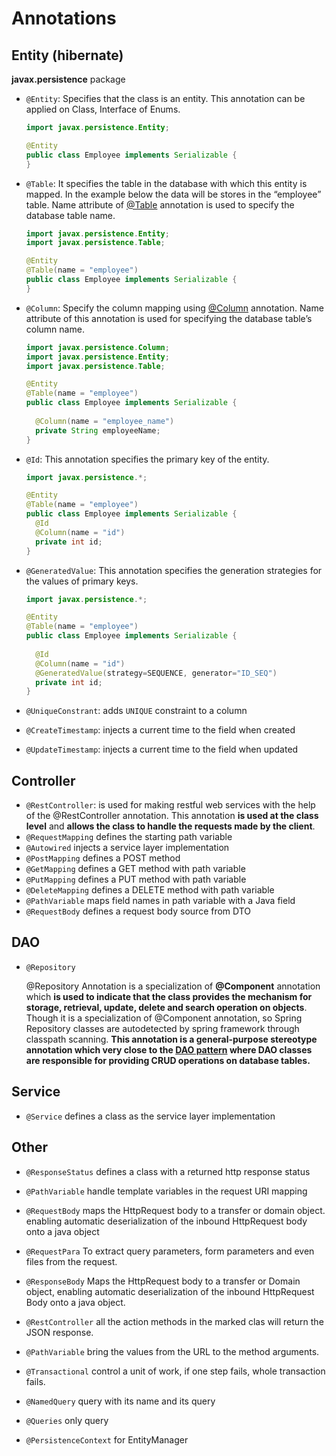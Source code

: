 # Annotations

## Entity (hibernate)

**javax.persistence** package

- `@Entity`: Specifies that the class is an entity. This annotation can be applied on Class, Interface of Enums.

  ```java
  import javax.persistence.Entity;
  
  @Entity
  public class Employee implements Serializable {
  }
  ```



- `@Table`: It specifies the table in the database with which this entity is mapped. In the example below the data will be stores in the “employee” table. Name attribute of [@Table](https://www.digitalocean.com/community/users/table) annotation is used to specify the database table name.

  ```java
  import javax.persistence.Entity;
  import javax.persistence.Table;
  
  @Entity
  @Table(name = "employee")
  public class Employee implements Serializable {
  }
  ```



- `@Column`: Specify the column mapping using [@Column](https://www.digitalocean.com/community/users/column) annotation. Name attribute of this annotation is used for specifying the database table’s column name.

  ```java
  import javax.persistence.Column;
  import javax.persistence.Entity;
  import javax.persistence.Table;
  
  @Entity
  @Table(name = "employee")
  public class Employee implements Serializable {
   
    @Column(name = "employee_name")
    private String employeeName;
  }
  ```



- `@Id`: This annotation specifies the primary key of the entity.

  ```java
  import javax.persistence.*;
  
  @Entity
  @Table(name = "employee")
  public class Employee implements Serializable { 
    @Id
    @Column(name = "id")
    private int id;
  }
  ```



- `@GeneratedValue`: This annotation specifies the generation strategies for the values of primary keys.

  ```java
  import javax.persistence.*;
  
  @Entity
  @Table(name = "employee")
  public class Employee implements Serializable {
    
    @Id
    @Column(name = "id")
    @GeneratedValue(strategy=SEQUENCE, generator="ID_SEQ")
    private int id;
  }
  ```



- `@UniqueConstrant`: adds `UNIQUE` constraint to a column

- `@CreateTimestamp`: injects a current time to the field when created

- `@UpdateTimestamp`: injects a current time to the field when updated



## Controller

- `@RestController`: is used for making restful web services with the help of the @RestController annotation. This annotation **is used at the class level** and **allows the class to handle the requests made by the client**.
- `@RequestMapping` defines the starting path variable
- `@Autowired` injects a service layer implementation
- `@PostMapping` defines a POST method
- `@GetMapping` defines a GET method with path variable
- `@PutMapping` defines a PUT method with path variable
- `@DeleteMapping` defines a DELETE method with path variable
- `@PathVariable` maps field names in path variable with a Java field
- `@RequestBody` defines a request body source from DTO



## DAO

- `@Repository`

  @Repository Annotation is a specialization of **@Component** annotation which **is used to indicate that the class provides the mechanism for storage, retrieval, update, delete and search operation on objects**. Though it is a specialization of @Component annotation, so Spring Repository classes are autodetected by spring framework through classpath scanning. **This annotation is a general-purpose stereotype annotation which very close to the [DAO pattern](https://www.geeksforgeeks.org/data-access-object-pattern/) where DAO classes are responsible for providing CRUD operations on database tables.**



## Service

- `@Service` defines a class as the service layer implementation



## Other

- `@ResponseStatus` defines a class with a returned http response status  

- `@PathVariable` handle template variables in the request URI mapping  

- `@RequestBody` maps the HttpRequest body to a transfer or domain object. enabling automatic deserialization of the
  inbound HttpRequest body onto a java object  
- `@RequestPara` To extract query parameters, form parameters and even files from the request.
- `@ResponseBody` Maps the HttpRequest body to a transfer or Domain object, enabling automatic deserialization of the inbound HttpRequest Body onto a java object.
- `@RestController` all the action methods in the marked clas will return the JSON response.
- `@PathVariable` bring the values from the URL to the method arguments.
- `@Transactional` control a unit of work, if one step fails, whole transaction fails. 
- `@NamedQuery` query with its name and its query 
- `@Queries` only query 
- `@PersistenceContext` for EntityManager